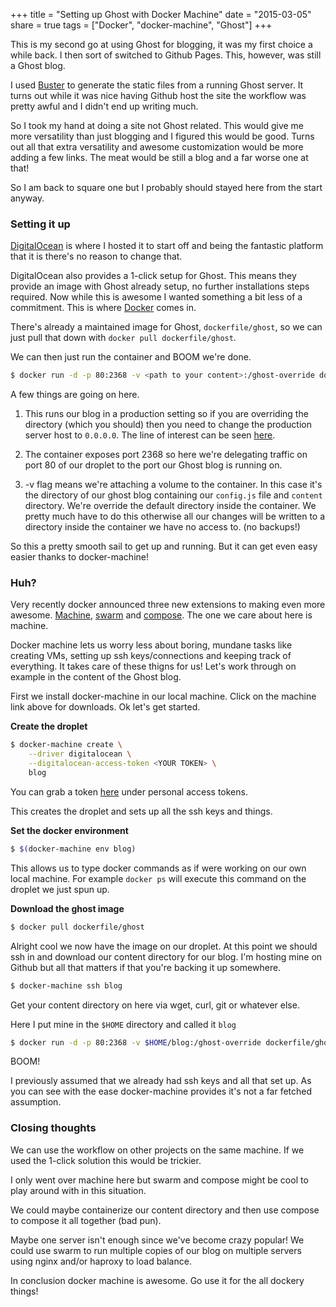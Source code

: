 +++
title = "Setting up Ghost with Docker Machine"
date = "2015-03-05"
share = true
tags = ["Docker", "docker-machine", "Ghost"]
+++

This is my second go at using Ghost for blogging, it was my first choice a while back. I then sort of switched to Github Pages. This, however, was still a Ghost blog.

I used [Buster](https://github.com/axitkhurana/buster) to generate the static files from a running Ghost server. It turns out while it was nice having Github host the site the workflow was pretty awful and I didn't end up writing much.

So I took my hand at doing a site not Ghost related. This would give me more versatility than just blogging and I figured this would be good. Turns out all that extra versatility and awesome customization would be more adding a few links. The meat would be still a blog and a far worse one at that!

So I am back to square one but I probably should stayed here from the start anyway.

### Setting it up

[DigitalOcean](https://www.digitalocean.com) is where I hosted it to start off and being the fantastic platform that it is there's no reason to change that.

DigitalOcean also provides a 1-click setup for Ghost. This means they provide an image with Ghost already setup, no further installations steps required. Now while this is awesome I wanted something a bit less of a commitment. This is where [Docker](https://www.docker.com/) comes in.

There's already a maintained image for Ghost, `dockerfile/ghost`, so we can just pull that down with `docker pull dockerfile/ghost`.

We can then just run the container and BOOM we're done.

```sh
$ docker run -d -p 80:2368 -v <path to your content>:/ghost-override dockerfile/ghost
```

A few things are going on here.

1. This runs our blog in a production setting so if you are overriding the directory (which you should) then you need to change the production server host to `0.0.0.0`. The line of interest can be seen [here](https://github.com/TryGhost/Ghost/blob/master/config.example.js#L25).

2. The container exposes port 2368 so here we're delegating traffic on port 80 of our droplet to the port our Ghost blog is running on.

3. -v flag means we're attaching a volume to the container. In this case it's the directory of our ghost blog containing our `config.js` file and `content` directory. We're override the default directory inside the container. We pretty much have to do this otherwise all our changes will be written to a directory inside the container we have no access to. (no backups!)

So this a pretty smooth sail to get up and running. But it can get even easy easier thanks to docker-machine!

### Huh?

Very recently docker announced three new extensions to making even more awesome. [Machine](https://docs.docker.com/machine/), [swarm](https://docs.docker.com/swarm/) and [compose](https://docs.docker.com/compose/). The one we care about here is machine.

Docker machine lets us worry less about boring, mundane tasks like creating VMs, setting up ssh keys/connections and keeping track of everything. It takes care of these thigns for us! Let's work through on example in the content of the Ghost blog.

First we install docker-machine in our local machine. Click on the machine link above for downloads. Ok let's get started.

**Create the droplet**

```sh
$ docker-machine create \
    --driver digitalocean \
    --digitalocean-access-token <YOUR TOKEN> \
    blog
```

You can grab a token [here](https://cloud.digitalocean.com/settings/applications) under personal access tokens.

This creates the droplet and sets up all the ssh keys and things.

**Set the docker environment**

```sh
$ $(docker-machine env blog)
```

This allows us to type docker commands as if were working on our own local machine. For example `docker ps` will execute this command on the droplet we just spun up.

**Download the ghost image**

```sh
$ docker pull dockerfile/ghost
```

Alright cool we now have the image on our droplet. At this point we should ssh in and download our content directory for our blog. I'm hosting mine on Github but all that matters if that you're backing it up somewhere.

```sh
$ docker-machine ssh blog
```

Get your content directory on here via wget, curl, git or whatever else.

Here I put mine in the `$HOME` directory and called it `blog`

```sh
$ docker run -d -p 80:2368 -v $HOME/blog:/ghost-override dockerfile/ghost
```

BOOM!

I previously assumed that we already had ssh keys and all that set up. As you can see with the ease docker-machine provides it's not a far fetched assumption.

### Closing thoughts

We can use the workflow on other projects on the same machine. If we used the 1-click solution this would be trickier.

I only went over machine here but swarm and compose might be cool to play around with in this situation. 

We could maybe containerize our content directory and then use compose to compose it all together (bad pun).

Maybe one server isn't enough since we've become crazy popular! We could use swarm to run multiple copies of our blog on multiple servers using nginx and/or haproxy to load balance.

In conclusion docker machine is awesome. Go use it for the all dockery things!

